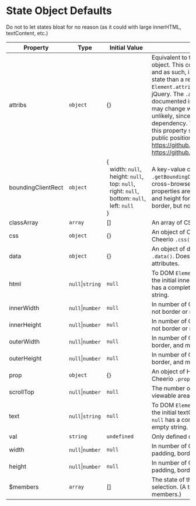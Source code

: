 # State Object Defaults
Do not to let states bloat for no reason (as it could with large innerHTML, textContent, etc.)

| Property | Type | Initial Value | Description |
| --- | --- | --- | --- |
| attribs | `object` | {} | Equivalent to the `.attribs` property of a Cheerio object. This consists of simple key-value pairs, and as such, is preferable to use for storing state than a replica of the much more complex `Element.attributes` collection, as utilized by jQuery. The `.attribs` property is not documented in the Cheerio documentation, and may change without notice. However, this is unlikely, since it is derived from its htmlparser2 dependency. The htmlparser2 package has had this property since its initial release and its public position is that this won't change. https://github.com/fb55/htmlparser2/issues/35 https://github.com/cheeriojs/cheerio/issues/547 |
| boundingClientRect | `object` | {<br>&nbsp;&nbsp;width:&nbsp;`null`,<br>&nbsp;&nbsp;height:&nbsp;`null`,<br>&nbsp;&nbsp;top:&nbsp;`null`,<br>&nbsp;&nbsp;right:&nbsp;`null`,<br>&nbsp;&nbsp;bottom:&nbsp;`null`,<br>&nbsp;&nbsp;left:&nbsp;`null`<br>} | A key-value copy of the object returned by `.getBoundingClientRect()` (minus `.x` and `.y` for cross-browser compatibility). This object's properties are all of type `null` or `number`. Width and height for this object include padding and border, but not margin. |
| classArray | `array` | [] | An array of CSS classes. |
| css | `object` | {} | An object of CSS properties set by jQuery or Cheerio `.css()`. |
| data | `object` | {} | An object of data saved by jQuery or Cheerio `.data()`. Does not correspond to HTML data attributes. |
| html | `null`\|`string` | `null` | To DOM `Element.innerHTML` spec. `null` means the initial innerHTML state wasn't modified. `null` has a completely different meaning than empty string. |
| innerWidth | `null`\|`number` | `null` | In number of CSS pixels. Includes padding, but not border or margin. |
| innerHeight | `null`\|`number` | `null` | In number of CSS pixels. Includes padding, but not border or margin. |
| outerWidth | `null`\|`number` | `null` | In number of CSS pixels. Includes padding, border, and margin. |
| outerHeight | `null`\|`number` | `null` | In number of CSS pixels. Includes padding, border, and margin. |
| prop | `object` | {} | An object of HTML properties set by jQuery or Cheerio `.prop()`. |
| scrollTop | `null`\|`number` | `null` | The number of CSS pixels scrolled above the viewable area. |
| text | `null`\|`string` | `null` | To DOM `Element.textContent` spec. `null` means the initial textContent state wasn't modified. `null` has a completely different meaning than empty string. |
| val | `string` | `undefined` | Only defined on input element states. |
| width | `null`\|`number` | `null` | In number of CSS pixels. Does not include padding, border, or margin. |
| height | `null`\|`number` | `null` | In number of CSS pixels. Does not include padding, border, or margin. |
| $members | `array` | [] | The state of the members belonging to the selection. (A tag or class can select multiple members.) |
